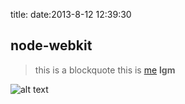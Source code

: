 title: 
date:2013-8-12 12:39:30

## node-webkit
>this is a blockquote
this is [me](http://www.baidu.com)
**lgm**

![alt text](/path/to/img.jpg "Title")